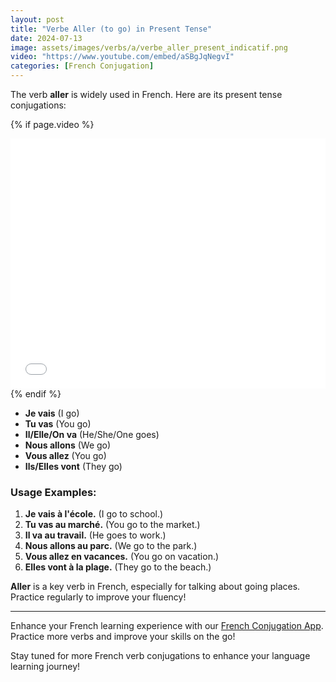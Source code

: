 ```yaml
---
layout: post
title: "Verbe Aller (to go) in Present Tense"
date: 2024-07-13
image: assets/images/verbs/a/verbe_aller_present_indicatif.png
video: "https://www.youtube.com/embed/aSBgJqNegvI"
categories: [French Conjugation]
---
```


The verb **aller** is widely used in French. Here are its present tense conjugations:

<!-- Video Embed Section -->
{% if page.video %}
<div class="video-embed">
  <iframe width="100%" height="400" src="{{ page.video | escape }}" frameborder="0" allowfullscreen></iframe>
</div>
{% endif %}

- **Je vais** (I go)
- **Tu vas** (You go)
- **Il/Elle/On va** (He/She/One goes)
- **Nous allons** (We go)
- **Vous allez** (You go)
- **Ils/Elles vont** (They go)

### Usage Examples:

1. **Je vais à l'école.** (I go to school.)
2. **Tu vas au marché.** (You go to the market.)
3. **Il va au travail.** (He goes to work.)
4. **Nous allons au parc.** (We go to the park.)
5. **Vous allez en vacances.** (You go on vacation.)
6. **Elles vont à la plage.** (They go to the beach.)

**Aller** is a key verb in French, especially for talking about going places. Practice regularly to improve your fluency!

---

Enhance your French learning experience with our [French Conjugation App]({{site.appStore.url}}). Practice more verbs and improve your skills on the go!

Stay tuned for more French verb conjugations to enhance your language learning journey!